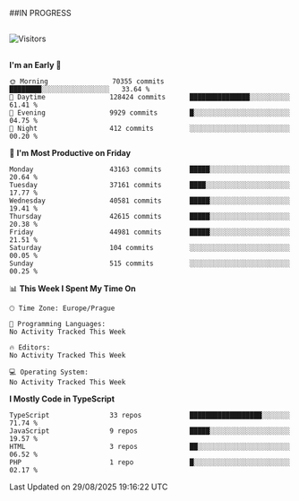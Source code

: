 ##IN PROGRESS
##
![Visitors](https://komarev.com/ghpvc/?username=petrbui&style=for-the-badge&label=Visitors+👀)



##
<!--
[![My GitHub stats](https://github-readme-stats.vercel.app/api?username=petrbui&theme=github_dark)](https://github.com/anuraghazra/github-readme-stats)

[![My wakatime stats](https://github-readme-stats.vercel.app/api/wakatime?username=petrbui&theme=github_dark)](https://github.com/anuraghazra/github-readme-stats)
-->
<!--START_SECTION:waka-->
**I'm an Early 🐤** 

```text
🌞 Morning                70355 commits       ████████░░░░░░░░░░░░░░░░░   33.64 % 
🌆 Daytime                128424 commits      ███████████████░░░░░░░░░░   61.41 % 
🌃 Evening                9929 commits        █░░░░░░░░░░░░░░░░░░░░░░░░   04.75 % 
🌙 Night                  412 commits         ░░░░░░░░░░░░░░░░░░░░░░░░░   00.20 % 
```
📅 **I'm Most Productive on Friday** 

```text
Monday                   43163 commits       █████░░░░░░░░░░░░░░░░░░░░   20.64 % 
Tuesday                  37161 commits       ████░░░░░░░░░░░░░░░░░░░░░   17.77 % 
Wednesday                40581 commits       █████░░░░░░░░░░░░░░░░░░░░   19.41 % 
Thursday                 42615 commits       █████░░░░░░░░░░░░░░░░░░░░   20.38 % 
Friday                   44981 commits       █████░░░░░░░░░░░░░░░░░░░░   21.51 % 
Saturday                 104 commits         ░░░░░░░░░░░░░░░░░░░░░░░░░   00.05 % 
Sunday                   515 commits         ░░░░░░░░░░░░░░░░░░░░░░░░░   00.25 % 
```


📊 **This Week I Spent My Time On** 

```text
🕑︎ Time Zone: Europe/Prague

💬 Programming Languages: 
No Activity Tracked This Week

🔥 Editors: 
No Activity Tracked This Week

💻 Operating System: 
No Activity Tracked This Week
```

**I Mostly Code in TypeScript** 

```text
TypeScript               33 repos            ██████████████████░░░░░░░   71.74 % 
JavaScript               9 repos             █████░░░░░░░░░░░░░░░░░░░░   19.57 % 
HTML                     3 repos             ██░░░░░░░░░░░░░░░░░░░░░░░   06.52 % 
PHP                      1 repo              █░░░░░░░░░░░░░░░░░░░░░░░░   02.17 % 
```




 Last Updated on 29/08/2025 19:16:22 UTC
<!--END_SECTION:waka-->
